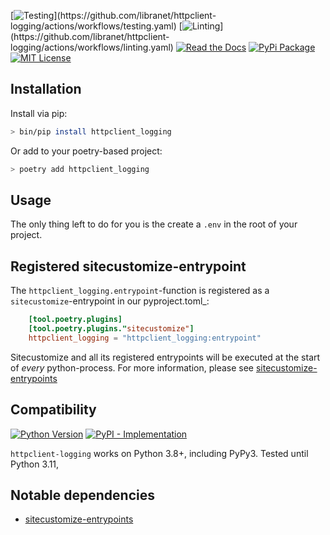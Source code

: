 [![Testing](https://img.shields.io/github/actions/workflow/status/libranet/httpclient-logging/testing.yaml?branch=main&longCache=true&style=flat-square&label=tests&logo=GitHub%20Actions&logoColor=fff")](https://github.com/libranet/httpclient-logging/actions/workflows/testing.yaml)
[![Linting](https://img.shields.io/github/actions/workflow/status/libranet/httpclient-logging/linting.yaml?branch=main&longCache=true&style=flat-square&label=linting&logo=GitHub%20Actions&logoColor=fff")](https://github.com/libranet/httpclient-logging/actions/workflows/linting.yaml)
[![Read the Docs](https://readthedocs.org/projects/httpclient-logging/badge/?version=latest)](https://httpclient-logging.readthedocs.io/en/latest/)
[![PyPi Package](https://img.shields.io/pypi/v/httpclient-logging?color=%2334D058&label=pypi%20package)](https://pypi.org/project/httpclient-logging/)
[![MIT License](https://img.shields.io/badge/license-MIT-blue.svg)](https://github.com/libranet/httpclient-logging/blob/main/docs/license.md)


## Installation

Install via pip:

```bash
> bin/pip install httpclient_logging
```

Or add to your poetry-based project:

```bash
> poetry add httpclient_logging
```


## Usage

The only thing left to do for you is the create a ``.env`` in the root of your project.


## Registered sitecustomize-entrypoint

The ``httpclient_logging.entrypoint``-function is registered as a ``sitecustomize``-entrypoint in our pyproject.toml_:

``` toml
    [tool.poetry.plugins]
    [tool.poetry.plugins."sitecustomize"]
    httpclient_logging = "httpclient_logging:entrypoint"
```

Sitecustomize and all its registered entrypoints will be executed at the start of *every* python-process.
For more information, please see [sitecustomize-entrypoints](http://pypi.python.org/pypi/sitecustomize-entrypoints)


## Compatibility

 [![Python Version](https://img.shields.io/pypi/pyversions/httpclient-logging?:alt:PyPI-PythonVersion)](https://pypi.org/project/httpclient-logging/)
 [![PyPI - Implementation](https://img.shields.io/pypi/implementation/httpclient-logging?:alt:PyPI-Implementation)](https://pypi.org/project/httpclient-logging/)

``httpclient-logging``  works on Python 3.8+, including PyPy3. Tested until Python 3.11,


## Notable dependencies

- [sitecustomize-entrypoints](http://pypi.python.org/pypi/sitecustomize-entrypoints)
